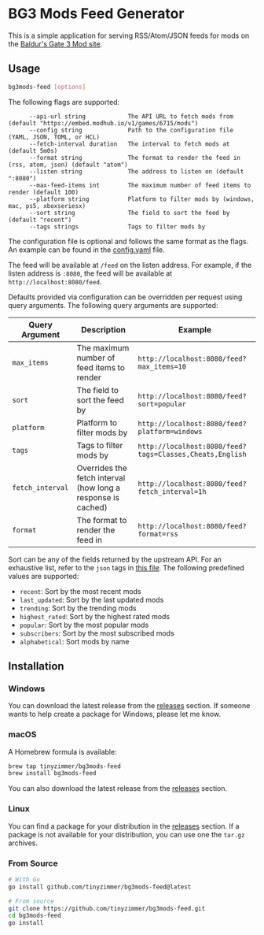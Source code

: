 # BG3 Mods Feed Generator

This is a simple application for serving RSS/Atom/JSON feeds for mods on the [Baldur's Gate 3 Mod site](https://baldursgate3.game/mods).

## Usage

```bash
bg3mods-feed [options]
```

The following flags are supported:

```
      --api-url string            The API URL to fetch mods from (default "https://embed.modhub.io/v1/games/6715/mods")
      --config string             Path to the configuration file (YAML, JSON, TOML, or HCL)
      --fetch-interval duration   The interval to fetch mods at (default 5m0s)
      --format string             The format to render the feed in (rss, atom, json) (default "atom")
      --listen string             The address to listen on (default ":8080")
      --max-feed-items int        The maximum number of feed items to render (default 100)
      --platform string           Platform to filter mods by (windows, mac, ps5, xboxseriesx)
      --sort string               The field to sort the feed by (default "recent")
      --tags strings              Tags to filter mods by
```

The configuration file is optional and follows the same format as the flags.
An example can be found in the [config.yaml](contrib/etc/config.yaml) file.

The feed will be available at `/feed` on the listen address.
For example, if the listen address is `:8080`, the feed will be available at `http://localhost:8080/feed`.

Defaults provided via configuration can be overridden per request using query arguments.
The following query arguments are supported:

| Query Argument   | Description                                                  | Example                                                  |
| ---------------- | ------------------------------------------------------------ | -------------------------------------------------------- |
| `max_items`      | The maximum number of feed items to render                   | `http://localhost:8080/feed?max_items=10`                |
| `sort`           | The field to sort the feed by                                | `http://localhost:8080/feed?sort=popular`                |
| `platform`       | Platform to filter mods by                                   | `http://localhost:8080/feed?platform=windows`            |
| `tags`           | Tags to filter mods by                                       | `http://localhost:8080/feed?tags=Classes,Cheats,English` |
| `fetch_interval` | Overrides the fetch interval (how long a response is cached) | `http://localhost:8080/feed?fetch_interval=1h`           |
| `format`         | The format to render the feed in                             | `http://localhost:8080/feed?format=rss`                  |

Sort can be any of the fields returned by the upstream API.
For an exhaustive list, refer to the `json` tags in [this file](internal/mods/types.go).
The following predefined values are supported:

- `recent`: Sort by the most recent mods
- `last_updated`: Sort by the last updated mods
- `trending`: Sort by the trending mods
- `highest_rated`: Sort by the highest rated mods
- `popular`: Sort by the most popular mods
- `subscribers`: Sort by the most subscribed mods
- `alphabetical`: Sort mods by name

## Installation

### Windows

You can download the latest release from the [releases](https://github.com/tinyzimmer/bg3mods-feed/releases) section.
If someone wants to help create a package for Windows, please let me know.

### macOS

A Homebrew formula is available:

```bash
brew tap tinyzimmer/bg3mods-feed
brew install bg3mods-feed
```

You can also download the latest release from the [releases](https://github.com/tinyzimmer/bg3mods-feed/releases) section.

### Linux

You can find a package for your distribution in the [releases](https://github.com/tinyzimmer/bg3mods-feed/releases) section.
If a package is not available for your distribution, you can use one the `tar.gz` archives.

### From Source

```bash
# With Go
go install github.com/tinyzimmer/bg3mods-feed@latest

# From source
git clone https://github.com/tinyzimmer/bg3mods-feed.git
cd bg3mods-feed
go install
```
